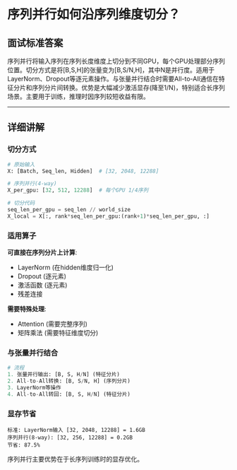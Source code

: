 # 序列并行如何沿序列维度切分？

## 面试标准答案

序列并行将输入序列在序列长度维度上切分到不同GPU，每个GPU处理部分序列位置。切分方式是将[B,S,H]的张量变为[B,S/N,H]，其中N是并行度。适用于LayerNorm、Dropout等逐元素操作。与张量并行结合时需要All-to-All通信在特征分片和序列分片间转换。优势是大幅减少激活显存(降至1/N)，特别适合长序列场景。主要用于训练，推理时因序列较短收益有限。

---

## 详细讲解

### 切分方式

```python
# 原始输入
X: [Batch, Seq_len, Hidden]  # [32, 2048, 12288]

# 序列并行(4-way)
X_per_gpu: [32, 512, 12288]  # 每个GPU 1/4序列

# 切分代码
seq_len_per_gpu = seq_len // world_size
X_local = X[:, rank*seq_len_per_gpu:(rank+1)*seq_len_per_gpu, :]
```

### 适用算子

**可直接在序列分片上计算**:
- LayerNorm (在hidden维度归一化)
- Dropout (逐元素)
- 激活函数 (逐元素)
- 残差连接

**需要特殊处理**:
- Attention (需要完整序列)
- 矩阵乘法 (需要特征维度切分)

### 与张量并行结合

```python
# 流程
1. 张量并行输出: [B, S, H/N] (特征分片)
2. All-to-All转换: [B, S/N, H] (序列分片)
3. LayerNorm等操作
4. All-to-All转回: [B, S, H/N] (特征分片)
```

### 显存节省

```
标准: LayerNorm输入 [32, 2048, 12288] = 1.6GB
序列并行(8-way): [32, 256, 12288] = 0.2GB
节省: 87.5%
```

序列并行主要优势在于长序列训练时的显存优化。

